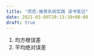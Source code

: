 ```yaml
---
title: "项亮-推荐系统实践 读书笔记"
date: 2021-03-09T20:13:39+08:00
draft: true
---
```


1. 均方根误差
2. 平均绝对误差




